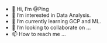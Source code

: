 - 👋 Hi, I’m @Ping
- 👀 I’m interested in Data Analysis.
- 🌱 I’m currently learning GCP and ML.
- 💞️ I’m looking to collaborate on ...
- 📫 How to reach me ...

<!---
PingYanPhD/PingYanPhD is a ✨ special ✨ repository because its `README.md` (this file) appears on your GitHub profile.
You can click the Preview link to take a look at your changes.
--->
